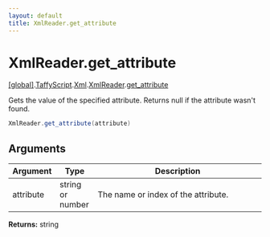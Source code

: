 ```yaml
---
layout: default
title: XmlReader.get_attribute
---
```


# XmlReader.get_attribute

[\[global\]]({{site.baseurl}}/docs/).[TaffyScript]({{site.baseurl}}/docs/TaffyScript/).[Xml]({{site.baseurl}}/docs/TaffyScript/Xml/).[XmlReader]({{site.baseurl}}/docs/TaffyScript/Xml/XmlReader/).[get_attribute]({{site.baseurl}}/docs/TaffyScript/Xml/XmlReader/get_attribute/)

Gets the value of the specified attribute. Returns null if the attribute wasn't found.

```cs
XmlReader.get_attribute(attribute)
```

## Arguments

<table>
  <col width="15%">
  <col width="15%">
  <thead>
    <tr>
      <th>Argument</th>
      <th>Type</th>
      <th>Description</th>
    </tr>
  </thead>
  <tbody>
    <tr>
      <td>attribute</td>
      <td>string or number</td>
      <td>The name or index of the attribute.</td>
    </tr>
  </tbody>
</table>

**Returns:** string
